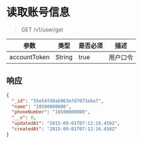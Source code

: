# 读取账号信息

> GET /v1/user/get

| 参数            | 类型               | 是否必须  | 描述  |
| -------------- | ------------------ | -------- | ------------ |
| accountToken   | String             | true     | 用户口令 |

## 响应

```json
{
  "_id": "55e54fd0ab963e7d7071eba7",
  "name": "18500000000",
  "phoneNumber": "18500000000",
  "__v": 0,
  "updatedAt": "2015-09-01T07:12:16.459Z",
  "createdAt": "2015-09-01T07:12:16.458Z"
}
```
